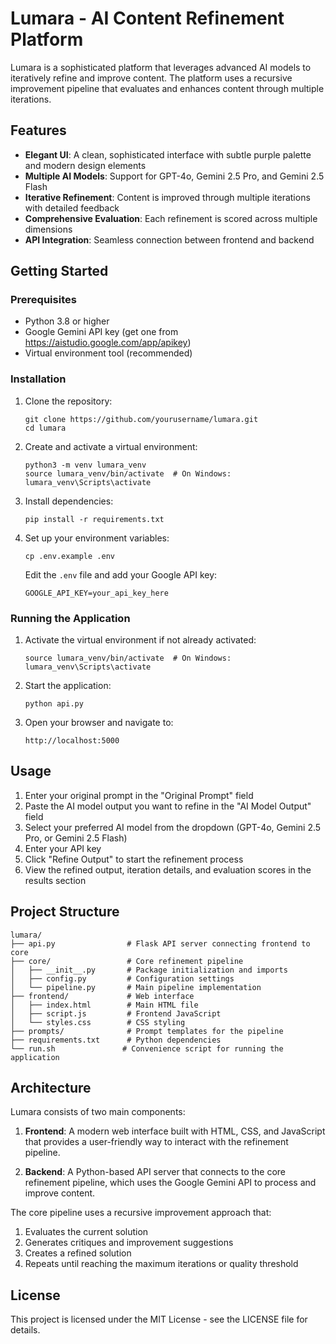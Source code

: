# Lumara - AI Content Refinement Platform

Lumara is a sophisticated platform that leverages advanced AI models to iteratively refine and improve content. The platform uses a recursive improvement pipeline that evaluates and enhances content through multiple iterations.

## Features

- **Elegant UI**: A clean, sophisticated interface with subtle purple palette and modern design elements
- **Multiple AI Models**: Support for GPT-4o, Gemini 2.5 Pro, and Gemini 2.5 Flash
- **Iterative Refinement**: Content is improved through multiple iterations with detailed feedback
- **Comprehensive Evaluation**: Each refinement is scored across multiple dimensions
- **API Integration**: Seamless connection between frontend and backend

## Getting Started

### Prerequisites

- Python 3.8 or higher
- Google Gemini API key (get one from https://aistudio.google.com/app/apikey)
- Virtual environment tool (recommended)

### Installation

1. Clone the repository:
   ```
   git clone https://github.com/yourusername/lumara.git
   cd lumara
   ```

2. Create and activate a virtual environment:
   ```
   python3 -m venv lumara_venv
   source lumara_venv/bin/activate  # On Windows: lumara_venv\Scripts\activate
   ```

3. Install dependencies:
   ```
   pip install -r requirements.txt
   ```

4. Set up your environment variables:
   ```
   cp .env.example .env
   ```
   
   Edit the `.env` file and add your Google API key:
   ```
   GOOGLE_API_KEY=your_api_key_here
   ```

### Running the Application

1. Activate the virtual environment if not already activated:
   ```
   source lumara_venv/bin/activate  # On Windows: lumara_venv\Scripts\activate
   ```

2. Start the application:
   ```
   python api.py
   ```

3. Open your browser and navigate to:
   ```
   http://localhost:5000
   ```

## Usage

1. Enter your original prompt in the "Original Prompt" field
2. Paste the AI model output you want to refine in the "AI Model Output" field
3. Select your preferred AI model from the dropdown (GPT-4o, Gemini 2.5 Pro, or Gemini 2.5 Flash)
4. Enter your API key
5. Click "Refine Output" to start the refinement process
6. View the refined output, iteration details, and evaluation scores in the results section

## Project Structure

```
lumara/
├── api.py                # Flask API server connecting frontend to core
├── core/                 # Core refinement pipeline
│   ├── __init__.py       # Package initialization and imports
│   ├── config.py         # Configuration settings
│   └── pipeline.py       # Main pipeline implementation
├── frontend/             # Web interface
│   ├── index.html        # Main HTML file
│   ├── script.js         # Frontend JavaScript
│   └── styles.css        # CSS styling
├── prompts/              # Prompt templates for the pipeline
├── requirements.txt      # Python dependencies
└── run.sh               # Convenience script for running the application
```

## Architecture

Lumara consists of two main components:

1. **Frontend**: A modern web interface built with HTML, CSS, and JavaScript that provides a user-friendly way to interact with the refinement pipeline.

2. **Backend**: A Python-based API server that connects to the core refinement pipeline, which uses the Google Gemini API to process and improve content.

The core pipeline uses a recursive improvement approach that:
1. Evaluates the current solution
2. Generates critiques and improvement suggestions
3. Creates a refined solution
4. Repeats until reaching the maximum iterations or quality threshold

## License

This project is licensed under the MIT License - see the LICENSE file for details.
